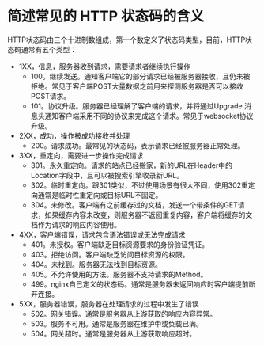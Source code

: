 # 简述常见的 HTTP 状态码的含义



HTTP状态码由三个十进制数组成，第一个数定义了状态码类型，目前，HTTP状态码通常有五个类型：

- 1XX，信息，服务器收到请求，需要请求者继续执行操作
  - 100。继续发送。通知客户端它的部分请求已经被服务器接收，且仍未被拒绝。常见于客户端POST大量数据之前用来探测服务器是否可以接收POST请求。
  - 101。协议升级。服务器已经理解了客户端的请求，并将通过Upgrade 消息头通知客户端采用不同的协议来完成这个请求。常见于websocket协议升级。
- 2XX，成功，操作被成功接收并处理
  - 200。请求成功。最常见的状态码，表示请求已经被服务器正常处理。
- 3XX，重定向，需要进一步操作完成请求
  - 301。永久重定向。请求的站点已经搬家，新的URL在Header中的Location字段中，且可以被搜索引擎收录新URL。
  - 302。临时重定向。跟301类似，不过使用场景有很大不同，使用302重定向通常是临时性重定向或目标URL不固定。
  - 304。未修改。客户端有之前缓存过的文档，发送一个带条件的GET请求，如果缓存内容未改变，则服务器不返回重复内容，客户端将缓存的文档作为请求的响应内容使用。
- 4XX，客户端错误，请求包含语法错误或无法完成请求
  - 401。未授权。客户端缺乏目标资源要求的身份验证凭证。
  - 403。拒绝访问。客户端缺乏访问目标资源的权限。
  - 404。未找到。服务器无法找到目标资源。
  - 405。不允许使用的方法。服务器不支持请求的Method。
  - 499。nginx自己定义的状态码。通常是服务器未返回响应时客户端提前断开连接。
- 5XX，服务器错误，服务器在处理请求的过程中发生了错误
  - 502。网关错误。通常是服务器从上游获取的响应内容异常。
  - 503。服务不可用。通常是服务器在维护中或负载已满。
  - 504。网关超时。通常是服务器从上游获取响应超时。

